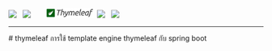 <img src="https://spring.io/images/spring-logo-9146a4d3298760c2e7e49595184e1975.svg" width="100"/>  &nbsp;  <img src="https://adoptopenjdk.net/dist/assets/adopt_logo_blue.svg" width="100"/>&nbsp;&nbsp;&nbsp;&nbsp;   &nbsp; <img src="https://raw.githubusercontent.com/thymeleaf/thymeleaf-org/main/artwork/thymeleaf%202016/thymeleaf_logo_white.png" width="100"/>   <img src="https://mariadb.com/wp-content/uploads/2019/11/mariadb-horizontal-blue.svg" width="250"/> &nbsp;&nbsp;<img src="https://seeklogo.com/images/M/microsoft-sql-server-logo-96AF49E2B3-seeklogo.com.png" width="100"/>
<hr>
# thymeleaf
การใช้ template engine thymeleaf กับ spring boot
